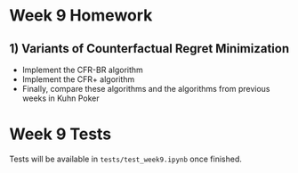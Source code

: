 # Week 9 Homework

## 1) Variants of Counterfactual Regret Minimization
- Implement the CFR-BR algorithm
- Implement the CFR+ algorithm
- Finally, compare these algorithms and the algorithms from previous weeks in Kuhn Poker

# Week 9 Tests

Tests will be available in `tests/test_week9.ipynb` once finished.
